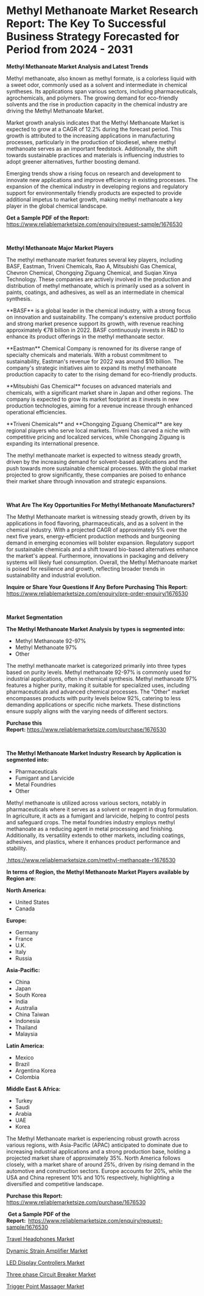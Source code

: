 <p><h1>Methyl Methanoate Market Research Report: The Key To Successful Business Strategy Forecasted for Period from 2024 - 2031</h1></p><p><strong>Methyl Methanoate Market Analysis and Latest Trends</strong></p>
<p><p>Methyl methanoate, also known as methyl formate, is a colorless liquid with a sweet odor, commonly used as a solvent and intermediate in chemical syntheses. Its applications span various sectors, including pharmaceuticals, agrochemicals, and polymers. The growing demand for eco-friendly solvents and the rise in production capacity in the chemical industry are driving the Methyl Methanoate Market.</p><p>Market growth analysis indicates that the Methyl Methanoate Market is expected to grow at a CAGR of 12.2% during the forecast period. This growth is attributed to the increasing applications in manufacturing processes, particularly in the production of biodiesel, where methyl methanoate serves as an important feedstock. Additionally, the shift towards sustainable practices and materials is influencing industries to adopt greener alternatives, further boosting demand.</p><p>Emerging trends show a rising focus on research and development to innovate new applications and improve efficiency in existing processes. The expansion of the chemical industry in developing regions and regulatory support for environmentally friendly products are expected to provide additional impetus to market growth, making methyl methanoate a key player in the global chemical landscape.</p></p>
<p><strong>Get a Sample PDF of the Report:&nbsp;</strong> <a href="https://www.reliablemarketsize.com/enquiry/request-sample/1676530?utm_campaign=1176&utm_medium=2&utm_source=Github&utm_content=ia&utm_term=30092024&utm_id=methyl-methanoate">https://www.reliablemarketsize.com/enquiry/request-sample/1676530</a></p>
<p>&nbsp;</p>
<p><strong>Methyl Methanoate Major Market Players</strong></p>
<p><p>The methyl methanoate market features several key players, including BASF, Eastman, Triveni Chemicals, Rao A, Mitsubishi Gas Chemical, Chevron Chemical, Chongqing Ziguang Chemical, and Suqian Xinya Technology. These companies are actively involved in the production and distribution of methyl methanoate, which is primarily used as a solvent in paints, coatings, and adhesives, as well as an intermediate in chemical synthesis.</p><p>**BASF** is a global leader in the chemical industry, with a strong focus on innovation and sustainability. The company's extensive product portfolio and strong market presence support its growth, with revenue reaching approximately €78 billion in 2022. BASF continuously invests in R&D to enhance its product offerings in the methyl methanoate sector.</p><p>**Eastman** Chemical Company is renowned for its diverse range of specialty chemicals and materials. With a robust commitment to sustainability, Eastman's revenue for 2022 was around $10 billion. The company's strategic initiatives aim to expand its methyl methanoate production capacity to cater to the rising demand for eco-friendly products.</p><p>**Mitsubishi Gas Chemical** focuses on advanced materials and chemicals, with a significant market share in Japan and other regions. The company is expected to grow its market footprint as it invests in new production technologies, aiming for a revenue increase through enhanced operational efficiencies.</p><p>**Triveni Chemicals** and **Chongqing Ziguang Chemical** are key regional players who serve local markets. Triveni has carved a niche with competitive pricing and localized services, while Chongqing Ziguang is expanding its international presence.</p><p>The methyl methanoate market is expected to witness steady growth, driven by the increasing demand for solvent-based applications and the push towards more sustainable chemical processes. With the global market projected to grow significantly, these companies are poised to enhance their market share through innovation and strategic expansions.</p></p>
<p>&nbsp;</p>
<p><strong>What Are The Key Opportunities For Methyl Methanoate Manufacturers?</strong></p>
<p><p>The Methyl Methanoate market is witnessing steady growth, driven by its applications in food flavoring, pharmaceuticals, and as a solvent in the chemical industry. With a projected CAGR of approximately 5% over the next five years, energy-efficient production methods and burgeoning demand in emerging economies will bolster expansion. Regulatory support for sustainable chemicals and a shift toward bio-based alternatives enhance the market's appeal. Furthermore, innovations in packaging and delivery systems will likely fuel consumption. Overall, the Methyl Methanoate market is poised for resilience and growth, reflecting broader trends in sustainability and industrial evolution.</p></p>
<p><strong>Inquire or Share Your Questions If Any Before Purchasing This Report:</strong> <a href="https://www.reliablemarketsize.com/enquiry/pre-order-enquiry/1676530?utm_campaign=1176&utm_medium=2&utm_source=Github&utm_content=ia&utm_term=30092024&utm_id=methyl-methanoate">https://www.reliablemarketsize.com/enquiry/pre-order-enquiry/1676530</a></p>
<p>&nbsp;</p>
<p><strong>Market Segmentation</strong></p>
<p><strong>The Methyl Methanoate Market Analysis by types is segmented into:</strong></p>
<p><ul><li>Methyl Methanoate 92-97%</li><li>Methyl Methanoate 97%</li><li>Other</li></ul></p>
<p><p>The methyl methanoate market is categorized primarily into three types based on purity levels. Methyl methanoate 92-97% is commonly used for industrial applications, often in chemical synthesis. Methyl methanoate 97% features a higher purity, making it suitable for specialized uses, including pharmaceuticals and advanced chemical processes. The "Other" market encompasses products with purity levels below 92%, catering to less demanding applications or specific niche markets. These distinctions ensure supply aligns with the varying needs of different sectors.</p></p>
<p><strong>Purchase this Report:&nbsp;</strong><a href="https://www.reliablemarketsize.com/purchase/1676530?utm_campaign=1176&utm_medium=2&utm_source=Github&utm_content=ia&utm_term=30092024&utm_id=methyl-methanoate">https://www.reliablemarketsize.com/purchase/1676530</a></p>
<p>&nbsp;</p>
<p><strong>The Methyl Methanoate Market Industry Research by Application is segmented into:</strong></p>
<p><ul><li>Pharmaceuticals</li><li>Fumigant and Larvicide</li><li>Metal Foundries</li><li>Other</li></ul></p>
<p><p>Methyl methanoate is utilized across various sectors, notably in pharmaceuticals where it serves as a solvent or reagent in drug formulation. In agriculture, it acts as a fumigant and larvicide, helping to control pests and safeguard crops. The metal foundries industry employs methyl methanoate as a reducing agent in metal processing and finishing. Additionally, its versatility extends to other markets, including coatings, adhesives, and plastics, where it enhances product performance and stability.</p></p>
<p><a href="https://www.reliablemarketsize.com/methyl-methanoate-r1676530?utm_campaign=1176&utm_medium=2&utm_source=Github&utm_content=ia&utm_term=30092024&utm_id=methyl-methanoate">&nbsp;https://www.reliablemarketsize.com/methyl-methanoate-r1676530</a></p>
<p><strong>In terms of Region, the Methyl Methanoate Market Players available by Region are:</strong></p>
<p>
    <p> <strong> North America: </strong>
        <ul>
            <li>United States</li>
            <li>Canada</li>
        </ul>
        </p> 
    <p> <strong> Europe: </strong>
        <ul>
            <li>Germany</li>
            <li>France</li>
            <li>U.K.</li>
            <li>Italy</li>
            <li>Russia</li>
        </ul>
        </p> 
    <p> <strong> Asia-Pacific: </strong>
        <ul>
            <li>China</li>
            <li>Japan</li>
            <li>South Korea</li>
            <li>India</li>
            <li>Australia</li>
            <li>China Taiwan</li>
            <li>Indonesia</li>
            <li>Thailand</li>
            <li>Malaysia</li>
        </ul>
        </p> 
    <p> <strong> Latin America: </strong>
        <ul>
            <li>Mexico</li>
            <li>Brazil</li>
            <li>Argentina Korea</li>
            <li>Colombia</li>
        </ul>
        </p> 
    <p> <strong> Middle East & Africa: </strong>
        <ul>
            <li>Turkey</li>
            <li>Saudi</li>
            <li>Arabia</li>
            <li>UAE</li>
            <li>Korea</li>
        </ul>
    </p>
    </p>
<p><p>The Methyl Methanoate market is experiencing robust growth across various regions, with Asia-Pacific (APAC) anticipated to dominate due to increasing industrial applications and a strong production base, holding a projected market share of approximately 35%. North America follows closely, with a market share of around 25%, driven by rising demand in the automotive and construction sectors. Europe accounts for 20%, while the USA and China represent 10% and 10% respectively, highlighting a diversified and competitive landscape.</p></p>
<p><strong>Purchase this Report: </strong><a href="https://www.reliablemarketsize.com/purchase/1676530?utm_campaign=1176&utm_medium=2&utm_source=Github&utm_content=ia&utm_term=30092024&utm_id=methyl-methanoate">https://www.reliablemarketsize.com/purchase/1676530</a></p>
<p>&nbsp;<strong>Get a Sample PDF of the Report:&nbsp;&nbsp;</strong><a href="https://www.reliablemarketsize.com/enquiry/request-sample/1676530?utm_campaign=1176&utm_medium=2&utm_source=Github&utm_content=ia&utm_term=30092024&utm_id=methyl-methanoate">https://www.reliablemarketsize.com/enquiry/request-sample/1676530</a></p>
<p><strong></strong></p>
<p><p><a href="https://issuu.com/reportprime-2/docs/travel-headphones-market-size-2030._26e7be44785e3b?utm_campaign=1176&utm_medium=2&utm_source=Github&utm_content=ia&utm_term=30092024&utm_id=methyl-methanoate">Travel Headphones Market</a></p><p><a href="https://www.linkedin.com/pulse/strategic-roadmap-global-dynamic-strain-amplifier-market-insights-zixzf?utm_campaign=1176&utm_medium=2&utm_source=Github&utm_content=ia&utm_term=30092024&utm_id=methyl-methanoate">Dynamic Strain Amplifier Market</a></p><p><a href="https://www.linkedin.com/pulse/led-display-controllers-market-emerging-trends-future-prospects-ihllf?utm_campaign=1176&utm_medium=2&utm_source=Github&utm_content=ia&utm_term=30092024&utm_id=methyl-methanoate">LED Display Controllers Market</a></p><p><a href="https://issuu.com/reportprime-2/docs/three-phase-circuit-breaker-market-_0e56d6511472e7?utm_campaign=1176&utm_medium=2&utm_source=Github&utm_content=ia&utm_term=30092024&utm_id=methyl-methanoate">Three phase Circuit Breaker Market</a></p><p><a href="https://www.linkedin.com/pulse/mapping-trigger-point-massager-market-trends-challenges-gls4c?utm_campaign=1176&utm_medium=2&utm_source=Github&utm_content=ia&utm_term=30092024&utm_id=methyl-methanoate">Trigger Point Massager Market</a></p></p>